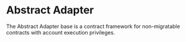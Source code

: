 # Abstract Adapter

The Abstract Adapter base is a contract framework for non-migratable contracts with account execution privileges.
